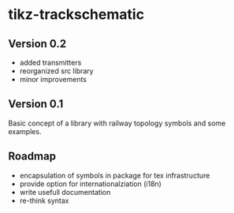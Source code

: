 tikz-trackschematic
======

Version 0.2
------

  * added transmitters
  * reorganized src library
  * minor improvements

Version 0.1
------

  Basic concept of a library with railway topology symbols and some examples.

Roadmap
------

* encapsulation of symbols in package for tex infrastructure
* provide option for internationalziation (i18n)
* write usefull documentation
* re-think syntax